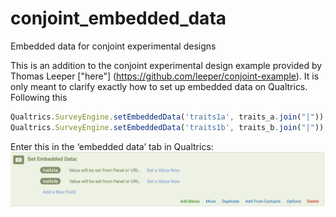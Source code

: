 # conjoint_embedded_data
Embedded data for conjoint experimental designs

This is an addition to the conjoint experimental design example provided by Thomas Leeper ["here"] (https://github.com/leeper/conjoint-example). It is only meant to clarify exactly how to set up embedded data on Qualtrics. 
Following this 
```js
Qualtrics.SurveyEngine.setEmbeddedData('traits1a', traits_a.join("|"));
Qualtrics.SurveyEngine.setEmbeddedData('traits1b', traits_b.join("|"));
```
Enter this in the ‘embedded data’ tab in Qualtrics:
 ![example](embedded_data.png)


